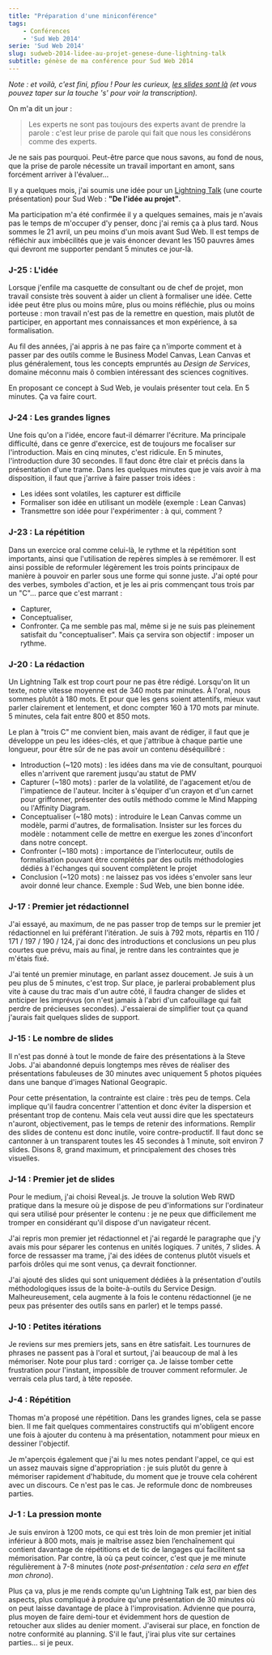 ```yaml
---
title: "Préparation d'une miniconférence"
tags:
    - Conférences
    - 'Sud Web 2014'
serie: 'Sud Web 2014'
slug: sudweb-2014-lidee-au-projet-genese-dune-lightning-talk
subtitle: génèse de ma conférence pour Sud Web 2014
---
```


_Note : et voilà, c'est fini, pfiou ! Pour les curieux,
[les <span lang="en">slides</span> sont là](http://borisschapira.github.io/slides/sw2014/#/)
(et vous pouvez taper sur la touche 's' pour voir la transcription)._

On m'a dit un jour :

> Les experts ne sont pas toujours des experts avant de prendre la parole :
> c'est leur prise de parole qui fait que nous les considérons comme des
> experts.

Je ne sais pas pourquoi. Peut-être parce que nous savons, au fond de nous, que
la prise de parole nécessite un travail important en amont, sans forcément
arriver à l'évaluer…

Il y a quelques mois, j'ai soumis une idée pour un
<span lang="en">[Lightning Talk](https://en.wikipedia.org/wiki/Lightning_talk)</span>
(une courte présentation) pour Sud Web : **"De l'idée au projet"**.

Ma participation m'a été confirmée il y a quelques semaines, mais je n'avais pas
le temps de m'occuper d'y penser, donc j'ai remis ça à plus tard. Nous sommes le
21 avril, un peu moins d'un mois avant Sud Web. Il est temps de réfléchir aux
imbécilités que je vais énoncer devant les 150 pauvres âmes qui devront me
supporter pendant 5 minutes ce jour-là.

<!-- more -->

### J-25 : L'idée

Lorsque j'enfile ma casquette de consultant ou de chef de projet, mon travail
consiste très souvent à aider un client à formaliser une idée. Cette idée peut
être plus ou moins mûre, plus ou moins réfléchie, plus ou moins porteuse : mon
travail n'est pas de la remettre en question, mais plutôt de participer, en
apportant mes connaissances et mon expérience, à sa formalisation.

Au fil des années, j'ai appris à ne pas faire ça n'importe comment et à passer
par des outils comme le Business Model Canvas, Lean Canvas et plus généralement,
tous les concepts empruntés au _Design de Services_, domaine méconnu mais ô
combien intéressant des sciences cognitives.

En proposant ce concept à Sud Web, je voulais présenter tout cela. En 5 minutes.
Ça va faire court.

### J-24 : Les grandes lignes

Une fois qu'on a l'idée, encore faut-il démarrer l'écriture. Ma principale
difficulté, dans ce genre d'exercice, est de toujours me focaliser sur
l'introduction. Mais en cinq minutes, c'est ridicule. En 5 minutes,
l'introduction dure 30 secondes. Il faut donc être clair et précis dans la
présentation d'une trame. Dans les quelques minutes que je vais avoir à ma
disposition, il faut que j'arrive à faire passer trois idées :

-   Les idées sont volatiles, les capturer est difficile
-   Formaliser son idée en utilisant un modèle (exemple : Lean Canvas)
-   Transmettre son idée pour l'expérimenter : à qui, comment ?

### J-23 : La répétition

Dans un exercice oral comme celui-là, le rythme et la répétition sont
importants, ainsi que l'utilisation de repères simples à se remémorer. Il est
ainsi possible de reformuler légèrement les trois points principaux de manière à
pouvoir en parler sous une forme qui sonne juste. J'ai opté pour des verbes,
symboles d'action, et je les ai pris commençant tous trois par un "C"… parce que
c'est marrant :

-   Capturer,
-   Conceptualiser,
-   Confronter. Ça me semble pas mal, même si je ne suis pas pleinement
    satisfait du "conceptualiser". Mais ça servira son objectif : imposer un
    rythme.

### J-20 : La rédaction

Un <span lang="en">Lightning Talk</span> est trop court pour ne pas être rédigé.
Lorsqu'on lit un texte, notre vitesse moyenne est de 340 mots par minutes. À
l'oral, nous sommes plutôt à 180 mots. Et pour que les gens soient attentifs,
mieux vaut parler clairement et lentement, et donc compter 160 à 170 mots par
minute. 5 minutes, cela fait entre 800 et 850 mots.

Le plan à "trois C" me convient bien, mais avant de rédiger, il faut que je
développe un peu les idées-clés, et que j'attribue à chaque partie une longueur,
pour être sûr de ne pas avoir un contenu déséquilibré :

-   Introduction (~120 mots) : les idées dans ma vie de consultant, pourquoi
    elles n'arrivent que rarement jusqu'au statut de PMV
-   Capturer (~180 mots) : parler de la volatilité, de l'agacement et/ou de
    l'impatience de l'auteur. Inciter à s'équiper d'un crayon et d'un carnet
    pour griffonner, présenter des outils méthodo comme le Mind Mapping ou
    l'Affinity Diagram.
-   Conceptualiser (~180 mots) : introduire le Lean Canvas comme un modèle,
    parmi d'autres, de formalisation. Insister sur les forces du modèle :
    notamment celle de mettre en exergue les zones d'inconfort dans notre
    concept.
-   Confronter (~180 mots) : importance de l'interlocuteur, outils de
    formalisation pouvant être complétés par des outils méthodologies dédiés à
    l'échanges qui souvent complètent le projet
-   Conclusion (~120 mots) : ne laissez pas vos idées s'envoler sans leur avoir
    donné leur chance. Exemple : Sud Web, une bien bonne idée.

### J-17 : Premier jet rédactionnel

J'ai essayé, au maximum, de ne pas passer trop de temps sur le premier jet
rédactionnel en lui préférant l'itération. Je suis à 792 mots, répartis en 110 /
171 / 197 / 190 / 124, j'ai donc des introductions et conclusions un peu plus
courtes que prévu, mais au final, je rentre dans les contraintes que je m'étais
fixé.

J'ai tenté un premier minutage, en parlant assez doucement. Je suis à un peu
plus de 5 minutes, c'est trop. Sur place, je parlerai probablement plus vite à
cause du trac mais d'un autre côté, il faudra changer de
<span lang="en">slides</span> et anticiper les imprévus (on n'est jamais à
l'abri d'un cafouillage qui fait perdre de précieuses secondes). J'essaierai de
simplifier tout ça quand j'aurais fait quelques <span lang="en">slides</span> de
support.

### J-15 : Le nombre de <span lang="en">slides</span>

Il n'est pas donné à tout le monde de faire des présentations à la Steve Jobs.
J'ai abandonné depuis longtemps mes rêves de réaliser des présentations
fabuleuses de 30 minutes avec uniquement 5 photos piquées dans une banque
d'images National Geograpic.

Pour cette présentation, la contrainte est claire : très peu de temps. Cela
implique qu'il faudra concentrer l'attention et donc éviter la dispersion et
présentant trop de contenu. Mais cela veut aussi dire que les spectateurs
n'auront, objectivement, pas le temps de retenir des informations. Remplir des
<span lang="en">slides</span> de contenu est donc inutile, voire
contre-productif. Il faut donc se cantonner à un transparent toutes les 45
secondes à 1 minute, soit environ 7 <span lang="en">slides</span>. Disons 8,
grand maximum, et principalement des choses très visuelles.

### J-14 : Premier jet de <span lang="en">slides</span>

Pour le medium, j'ai choisi Reveal.js. Je trouve la solution Web RWD pratique
dans la mesure où je dispose de peu d'informations sur l'ordinateur qui sera
utilisé pour présenter le contenu : je ne peux que difficilement me tromper en
considérant qu'il dispose d'un navigateur récent.

J'ai repris mon premier jet rédactionnel et j'ai regardé le paragraphe que j'y
avais mis pour séparer les contenus en unités logiques. 7 unités, 7
<span lang="en">slides</span>. À force de ressasser ma trame, j'ai des idées de
contenus plutôt visuels et parfois drôles qui me sont venus, ça devrait
fonctionner.

J'ai ajouté des <span lang="en">slides</span> qui sont uniquement dédiées à la
présentation d'outils méthodologiques issus de la boite-à-outils du Service
Design. Malheureusement, cela augmente à la fois le contenu rédactionnel (je ne
peux pas présenter des outils sans en parler) et le temps passé.

### J-10 : Petites itérations

Je reviens sur mes premiers jets, sans en être satisfait. Les tournures de
phrases ne passent pas à l'oral et surtout, j'ai beaucoup de mal à les
mémoriser. Note pour plus tard : corriger ça. Je laisse tomber cette frustration
pour l'instant, impossible de trouver comment reformuler. Je verrais cela plus
tard, à tête reposée.

### J-4 : Répétition

Thomas m'a proposé une répétition. Dans les grandes lignes, cela se passe bien.
Il me fait quelques commentaires constructifs qui m'obligent encore une fois à
ajouter du contenu à ma présentation, notamment pour mieux en dessiner
l'objectif.

Je m'aperçois également que j'ai lu mes notes pendant l'appel, ce qui est un
assez mauvais signe d'appropriation : je suis plutôt du genre à mémoriser
rapidement d'habitude, du moment que je trouve cela cohérent avec un discours.
Ce n'est pas le cas. Je reformule donc de nombreuses parties.

### J-1 : La pression monte

Je suis environ à 1200 mots, ce qui est très loin de mon premier jet initial
inférieur à 800 mots, mais je maîtrise assez bien l’enchaînement qui contient
davantage de répétitions et de tic de langages qui facilitent sa mémorisation.
Par contre, là où ça peut coincer, c'est que je me minute régulièrement à 7-8
minutes (_note post-présentation : cela sera en effet mon chrono_).

Plus ça va, plus je me rends compte qu'un <span lang="en">Lightning Talk</span>
est, par bien des aspects, plus compliqué à produire qu'une présentation de 30
minutes où on peut laisse davantage de place à l'improvisation. Advienne que
pourra, plus moyen de faire demi-tour et évidemment hors de question de
retoucher aux <span lang="en">slides</span> au denier moment. J'aviserai sur
place, en fonction de notre conformité au planning. S'il le faut, j'irai plus
vite sur certaines parties… si je peux.
